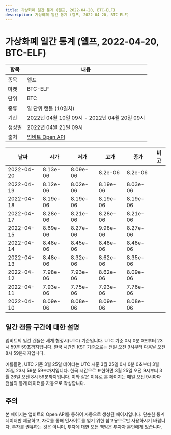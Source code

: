 ```yaml
---
title: 가상화폐 일간 통계 (엘프, 2022-04-20, BTC-ELF)
description: 가상화폐 일간 통계 (엘프, 2022-04-20, BTC-ELF)
---
```



가상화폐 일간 통계 (엘프, 2022-04-20, BTC-ELF)
===

|항목|내용|
|--|--|
|종목|엘프|
|마켓|BTC-ELF|
|단위|BTC|
|종류|일 단위 캔들 (10일치)|
|기간|2022년 04월 10일 09시 - 2022년 04월 20일 09시|
|생성일|2022년 04월 21일 09시|
|출처|[업비트 Open API](https://docs.upbit.com)|


|날짜|시가|저가|고가|종가|비고|
|--|--|--|--|--|--|
|2022-04-20|8.13e-06|8.09e-06|8.2e-06|8.2e-06|    |
|2022-04-19|8.12e-06|8.02e-06|8.19e-06|8.03e-06|    |
|2022-04-18|8.19e-06|8.19e-06|8.19e-06|8.19e-06|    |
|2022-04-17|8.28e-06|8.21e-06|8.28e-06|8.21e-06|    |
|2022-04-15|8.69e-06|8.27e-06|9.98e-06|8.27e-06|    |
|2022-04-14|8.48e-06|8.45e-06|8.48e-06|8.48e-06|    |
|2022-04-13|8.48e-06|8.32e-06|8.62e-06|8.35e-06|    |
|2022-04-12|7.98e-06|7.93e-06|8.62e-06|8.09e-06|    |
|2022-04-11|7.93e-06|7.75e-06|7.93e-06|7.76e-06|    |
|2022-04-10|8.09e-06|8.08e-06|8.09e-06|8.08e-06|    |


일간 캔들 구간에 대한 설명
---


업비트의 일간 캔들은 세계 협정시(UTC) 기준입니다. 
UTC 기준 0시 0분 0초부터 23시 59분 59초까지입니다. 
한국 시간인 KST 기준으로는 전일 오전 9시부터 다음날 오전 8시 59분까지입니다. 


예를들면, UTC 기준 3월 25일 데이터는 UTC 시준 3월 25일 0시 0분 0초부터 3월 25일 23시 59분 59초까지입니다. 
한국 시간으로 표현하면 3월 25일 오전 9시부터 3월 26일 오전 8시 59분까지입니다. 
이와 같은 이유로 본 페이지는 매일 오전 9시마다 전날의 통계 데이터를 자동으로 작성합니다. 


주의
---


본 페이지는 업비트의 Open API를 통하여 자동으로 생성된 페이지입니다. 
단순한 통계 데이터만 제공하고, 자료를 통해 인사이트를 얻기 위한 참고용으로만 사용하시기 바랍니다. 
투자를 권유하는 것은 아니며, 투자에 대한 모든 책임은 투자자 본인에게 있습니다. 
